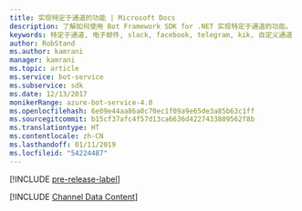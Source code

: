 ```yaml
---
title: 实现特定于通道的功能 | Microsoft Docs
description: 了解如何使用 Bot Framework SDK for .NET 实现特定于通道的功能。
keywords: 特定于通道, 电子邮件, slack, facebook, telegram, kik, 自定义通道
author: RobStand
ms.author: kamrani
manager: kamrani
ms.topic: article
ms.service: bot-service
ms.subservice: sdk
ms.date: 12/13/2017
monikerRange: azure-bot-service-4.0
ms.openlocfilehash: 6e09e44aa86a0c70ec1f09a9e65de3a85b63c1ff
ms.sourcegitcommit: b15cf37afc4f57d13ca6636d4227433809562f8b
ms.translationtype: HT
ms.contentlocale: zh-CN
ms.lasthandoff: 01/11/2019
ms.locfileid: "54224487"
---
```

[!INCLUDE [pre-release-label](../includes/pre-release-label.md)]

[!INCLUDE [Channel Data Content](../includes/snippet-channeldata.md)]
